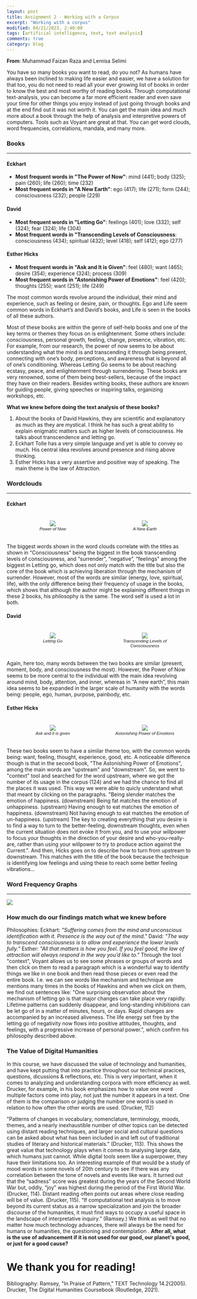 ```yaml
---
layout: post
title: Assignment 2 - Working with a Corpus
excerpt: "Working with a corpus"
modified: 04/21/2023, 2:40:00
tags: [artificial intelligence, text, text analysis]
comments: true
category: blog
---
```

**From**: Muhammad Faizan Raza and Lemisa Selimi

You have so many books you want to read, do you not? As humans have always been inclined to making life easier and easier, we have a solution for that too, you do not need to read all your ever growing list of books in order to know the best and most worthy of reading books. 
Through computational text-analysis, you can become a far more efficient reader and even save your time for other things you enjoy instead of just going through books and at the end find out it was not worth it. You can get the main idea and much more about a book through the help of analysis and interpretive powers of computers. Tools such as Voyant are great at that. You can get word clouds, word frequencies, correlations, mandala, and many more. 

### Books 
___
#### Eckhart
- **Most frequent words in "The Power of Now"**: mind (441); body (325); pain (260); life (260); time (232)
- **Most frequent words in "A New Earth"**: ego (417); life (271); form (244); consciousness (232); people (229)


#### David
- **Most frequent words in "Letting Go"**: feelings (401); love (332); self (324); fear (324); life (304)
- **Most frequent words in "Transcending Levels of Consciousness**: consciousness (434); spiritual (432); level (418); self (412); ego (277)

#### Esther Hicks
- **Most frequent words in "Ask and It is Given"**: feel (480); want (465); desire (354); experience (324); process (309)
- **Most frequent words in "Astonishing Power of Emotions"**: feel (420); thoughts (255); want (251); life (249)

The most common words revolve around the individual, their mind and experience, such as feeling or desire, pain, or thoughts. Ego and Life seem common words in Eckhart’s and David’s books, and Life is seen in the books of all these authors. 

Most of these books are within the genre of self-help books and one of the key terms or themes they focus on is enlightenment. Some others include: consciousness, personal growth, feeling, change, presence, vibration, etc. For example, from our research, the power of now seems to be about understanding what the mind is and transcending it through being present, connecting with one’s body, perceptions, and awareness that is beyond all of one’s conditioning. Whereas Letting Go seems to be about reaching ecstasy, peace, and enlightenment through surrendering. These books are very renowned, some of them being best-sellers, because of the impact they have on their readers. Besides writing books, these authors are known for guiding people, giving speeches or inspiring talks, organizing workshops, etc. 

**What we knew before doing the text analysis of these books?**
1. About the books of David Hawkins, they are scientific and explanatory as much as they are mystical. I think he has such a great ability to explain enigmatic matters such as higher levels of consciousness. He talks about transcendence and letting go.
2. Eckhart Tolle has a very simple language and yet is able to convey so much. His central idea revolves around presence and rising above thinking.
3. Esther Hicks has a very assertive and positive way of speaking. The main theme is the law of Attraction. 


### Wordclouds
___

#### Eckhart

<div class="row" style="display:flex;">
    <div class="column" style="flex: 50%; padding:5px">
        <figure style="text-align:center;">
            <img src="/wordclouds/Power of Now.png"/>
            <figcaption style=" font: italic smaller sans-serif;">Power of Now</figcaption>
        </figure>
    </div>
     <div class="column" style="flex:50%; padding:5px">
        <figure style="text-align:center;">
            <img src="/wordclouds/a new earth.png"/>
            <figcaption style="font: italic smaller sans-serif;">A New Earth</figcaption>
        </figure>
    </div>
</div>

The biggest words shown in the word clouds correlate with the titles as shown in “Consciousness” being the biggest in the book transcending levels of consciousness, and “surrender”, “negative”, “feelings” among the biggest in Letting go, which does not only match with the title but also the core of the book which is achieving liberation through the mechanism of surrender. However, most of the words are similar (energy, love, spiritual, life), with the only difference being their frequency of usage in the books, which shows that although the author might be explaining different things in these 2 books, his philosophy is the same. The word self is used a lot in both. 


#### David

<div class="row" style="display:flex;">
    <div class="column" style="flex: 50%; padding:5px">
        <figure style="text-align:center;">
            <img src="/wordclouds/Letting go.png"/>
            <figcaption style=" font: italic smaller sans-serif;">Letting Go</figcaption>
        </figure>
    </div>
     <div class="column" style="flex:50%; padding:5px">
        <figure style="text-align:center;">
            <img src="/wordclouds/T levels of consciousness.png"/>
            <figcaption style="font: italic smaller sans-serif;">Transcending Levels of Consciousness</figcaption>
        </figure>
    </div>
</div>

Again, here too, many words between the two books are similar (present, moment, body, and consciousness the most). However, the Power of Now seems to be more central to the individual with the main idea revolving around mind, body, attention, and inner, whereas in “A new earth”, this main idea seems to be expanded in the larger scale of humanity with the words being: people, ego, human, purpose, painbody, etc. 

#### Esther Hicks

<div class="row" style="display:flex;">
    <div class="column" style="flex: 50%; padding:5px">
        <figure style="text-align:center;">
            <img src="/wordclouds/ask and it is given.png"/>
            <figcaption style=" font: italic smaller sans-serif;">Ask and it is given</figcaption>
        </figure>
    </div>
     <div class="column" style="flex:50%; padding:5px">
        <figure style="text-align:center;">
            <img src="/wordclouds/astonishing power of emotions.png"/>
            <figcaption style="font: italic smaller sans-serif;">Astonishing Power of Emotions</figcaption>
        </figure>
    </div>
</div>

These two books seem to have a similar theme too, with the common words being: want, feeling, thought, experience, good, etc. A noticeable difference though is that in the second book, "The Astonishing Power of Emotions", among the main words are "upstream" and "downstream". So, we went to "context" tool and searched for the word upstream, where we got the number of its usage in the corpus (124) and we had the chance to find all the places it was used. This way we were able to quicly understand what that meant by clicking on the paragraphs. 
"Being slender matches the emotion of happiness. (downstream)
Being fat matches the emotion of unhappiness. (upstream)
Having enough to eat matches the emotion of happiness. (downstream)
Not having enough to eat matches the emotion of un-happiness. (upstream)
The key to creating everything that you desire is to find a way to turn to the better-feeling,
downstream thoughts, even when the current situation does not evoke it from you, and
to use your
willpower to focus your thoughts in the direction of your desire and who-you-really-are,
rather than
using your willpower to try to produce action against the Current.". And then, Hicks goes on to describe how to turn from upstream to downstream. This matches with the title of the book because the technique is identifying low feelings and using these to reach some better feeling vibrations...


### Word Frequency Graphs
___
<img src="/frequency graphs/00004e.png"/>

### How much do our findings match what we knew before
Philosophies: 
Eckhart: _"Suffering comes from the mind and unconscious identification with it. Presence is the way out of the mind."_ 
David: _"The way to transcend consciousness is to allow and experience the lower levels fully."_
Esther: _"All that matters is how you feel. If you feel good, the law of attraction will always respond in the way you’d like to."_ 
Through the tool "context", Voyant allows us to see some phrases or groups of words and then click on them to read a paragraph which is a wonderful way to identify things we like in one book and then read those pieces or even read the entire book. I.e. we can see words like mechanism and technique are mentions many times in the books of Hawkins and when we click on them, we find out sentences like: "One surprising observation about the mechanism of letting go is that major changes can take place very rapidly. Lifetime patterns can suddenly disappear, and long-standing inhibitions can be let go of in a matter of minutes, hours, or days. Rapid changes are accompanied by an increased aliveness. The life energy set free by the letting go of negativity now flows into positive attitudes, thoughts, and feelings, with a progressive increase of personal power.", which confirm his philosophy described above.

### The Value of Digital Humanities
In this course, we have discussed the value of technology and humanities, and have kept putting that into practice throughout our technical pracices, questions, dicussions & reflections, etc. This is very important, when it comes to analyzing and understanding corpora with more efficiency as well. Drucker, for example, in his book emphasizes how to value one word multiple factors come into play, not just the number it appears in a text. One of them is the comparison or judging the number one word is used in relation to how often the other words are used.  (Drucker, 112)

"Patterns of changes in vocabulary, nomenclature, terminology, moods, themes, and a nearly inexhaustible number of other topics can be detected using distant reading techniques, and larger social and cultural questions can be asked about what has been included in and left out of traditional studies of literary and historical materials." (Drucker, 113). This shows the great value that technology plays when it comes to analysing large data, which humans just cannot. While digital tools seem like a superpower, they have their limitations too. 
An interesting example of that would be a study of mood words in some novels of 20th century to see if there was any correlation between the tone of novels and events like wars. It turned out that the “sadness” score was greatest during the years of the Second World War but, oddly, “joy” was highest during the period of the First World War. (Drucker, 114). Distant reading often points out areas where close reading will be of value. (Drucker, 115). “If computational text analysis is to move beyond its current status as a narrow specialization and join the broader discourse of the humanities, it must find ways to occupy a useful space in the landscape of interpretative inquiry.” (Ramsey.) We think as well that no matter how much technology advances, there will always be the need for humans or humanities, the questioning and contemplation . **After all, what is the use of advancement if it is not used for our good, our planet's good, or just for a good cause?**


# We thank you for reading!


Bibliography:
Ramsey, "In Praise of Pattern," TEXT Technology 14.2(2005). 
Drucker, The Digital Humanities Coursebook (Routledge, 2021).
